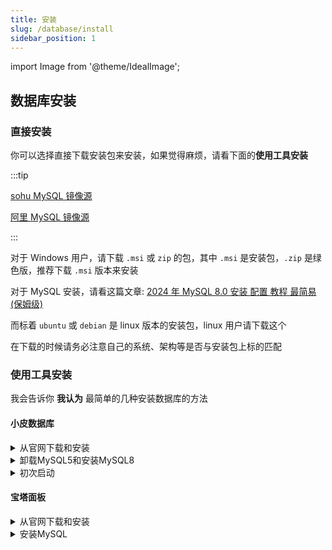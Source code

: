 ```yaml
---
title: 安装
slug: /database/install
sidebar_position: 1
---
```


import Image from '@theme/IdealImage';

## 数据库安装

### 直接安装

你可以选择直接下载安装包来安装，如果觉得麻烦，请看下面的**使用工具安装**

:::tip

[sohu MySQL 镜像源](http://mirrors.sohu.com/mysql/MySQL-8.0/)

[阿里 MySQL 镜像源](https://mirrors.aliyun.com/mysql/)

:::

对于 Windows 用户，请下载 `.msi` 或 `zip` 的包，其中 `.msi` 是安装包，`.zip` 是绿色版，推荐下载 `.msi` 版本来安装

对于 MySQL 安装，请看这篇文章: [2024 年 MySQL 8.0 安装 配置 教程 最简易(保姆级)](https://blog.csdn.net/m0_52559040/article/details/121843945)

而标着 `ubuntu` 或 `debian` 是 linux 版本的安装包，linux 用户请下载这个

在下载的时候请务必注意自己的系统、架构等是否与安装包上标的匹配

### 使用工具安装

我会告诉你 **我认为** 最简单的几种安装数据库的方法

#### 小皮数据库

<details>
  <summary>从官网下载和安装</summary>

<Image img={require('./_images/1.png')} alt="" />

<Image img={require('./_images/2.png')} alt="" />

<Image img={require('./_images/3.png')} alt="" />

<Image img={require('./_images/4.png')} alt="" />

<Image img={require('./_images/5.png')} alt="" />

<Image img={require('./_images/6.png')} alt="" />

</details>

<details>
  <summary>卸载MySQL5和安装MySQL8</summary>

MySQL5 版本太低了，很多插件需要更高版本的，装 MySQL8 就够用了

<Image img={require('./_images/7.png')} alt="" />

<Image img={require('./_images/8.png')} alt="" />

</details>

<details>
  <summary>初次启动</summary>

安装好后在首页启动 MySQL

<Image img={require('./_images/9.png')} alt="" />

更改 root 账户的密码

:::danger

不要设置过于简单的密码！

尤其是你打算把数据库开到公网，**绝对不要**设置过于简单的密码！

**这真的很严重**

:::

<Image img={require('./_images/10.png')} alt="" />

<Image img={require('./_images/11.png')} alt="" />

然后你就可以建数据库了，建好之后把你填这里的信息填到插件的配置文件里

</details>

#### 宝塔面板

<details>
  <summary>从官网下载和安装</summary>

<Image img={require('./_images/12.png')} alt="" />

<Image img={require('./_images/13.png')} alt="" />

<Image img={require('./_images/14.png')} alt="" />

<Image img={require('./_images/15.png')} alt="" />

<Image img={require('./_images/16.png')} alt="" />

<Image img={require('./_images/17.png')} alt="" />

<Image img={require('./_images/18.png')} alt="" />

<Image img={require('./_images/19.png')} alt="" />

宝塔面板是必须要绑定账号的

按照提示去做

<Image img={require('./_images/20.png')} alt="" />

全 x 掉，一个都不需要装

<Image img={require('./_images/21.png')} alt="" />

</details>

<details>
  <summary>安装MySQL</summary>

<Image img={require('./_images/22.png')} alt="" />

<Image img={require('./_images/23.png')} alt="" />

<Image img={require('./_images/24.png')} alt="" />

</details>
